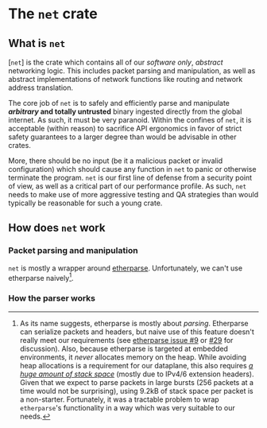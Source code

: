 # The `net` crate

## What is `net`

[`net`] is the crate which contains all of our _software only_, _abstract_ networking logic.
This includes packet parsing and manipulation, as well as abstract implementations of network functions like routing and network address translation.

The core job of `net` is to safely and efficiently parse and manipulate **_arbitrary_ and totally untrusted** binary ingested directly from the global internet.
As such, it must be very paranoid.
Within the confines of `net`, it is acceptable (within reason) to sacrifice API ergonomics in favor of strict safety guarantees to a larger degree than would be advisable in other crates.

More, there should be no input (be it a malicious packet or invalid configuration) which should cause any function in `net` to panic or otherwise terminate the program.
`net` is our first line of defense from a security point of view, as well as a critical part of our performance profile. 
As such, `net` needs to make use of more aggressive testing and QA strategies than would typically be reasonable for such a young crate.

## How does `net` work

### Packet parsing and manipulation


`net` is mostly a wrapper around [etherparse].
Unfortunately, we can't use etherparse naively[^naively].

<aside>

[^naively]: As its name suggests, etherparse is mostly about _parsing_.
Etherparse can serialize packets and headers, but naive use of this feature doesn't really meet our requirements (see [etherparse issue #9] or [#29] for discussion).
Also, because etherparse is targeted at embedded environments, it _never_ allocates memory on the heap.
While avoiding heap allocations is a requirement for our dataplane, this also requires _[a huge amount of stack space](https://github.com/JulianSchmid/etherparse/issues/52)_ (mostly due to IPv4/6 extension headers).
Given that we expect to parse packets in large bursts (256 packets at a time would not be surprising), using 9.2kB of stack space per packet is a non-starter.
Fortunately, it was a tractable problem to wrap `etherparse`'s functionality in a way which was very suitable to our needs.
</aside>

### How the parser works

<!--
```plantuml
@startdot how-the-parser-works.svg
!$ptr=./tasks
!$optional="color=lightyellow, style=filled"
!$started="color=lightblue, style=filled"
!$completed="color=lightgreen, style=filled"
!$urgent="color=orange, style=filled"
!$difficult="color=pink, style=filled"
digraph g {
  node [shape="box"]
  splines=ortho;
  
  graph [ranksep=0.9]
  labelloc=t
  overlap=false;
  concentrate="true";
  remincross=true;
  mclimit=800;
  compound=true;
  
  Parse [label=<Parse>, href="TODO"]
  ParseWith [label=<ParseWith>, href="TODO"]
  ParsePayload [label=<ParsePayload>, href="TODO"]
  ParsePayloadWith [label=<ParsePayloadWith>, href="TODO"]
  
  DeParse [label=<DeParse>, href="TODO"]
  
  VariousHeaderTypes [label=<various header types>]
  
  Reader [label=<Reader>]
  Writer [label=<Writer>]
  Packet [label=<Packet>]
  
  Parse <- VariousHeaderTypes

}
@enddot
```

```plantuml
@startuml
!pragma use toez
skinparam linetype ortho
skinparam hyperlinkUnderline false
hide empty description
hide empty members
hide circle

Packet --|| Eth
Net --o| Ipv4
Net --o| Ipv6
Transport --o| Tcp
Transport --o| Udp
Packet --o{ Vlan
Packet --o| Net
Packet --o| Transport
Packet --o| NetExt

@enduml
```
-->







[etherparse]: https://docs.rs/etherparse/latest/etherparse/
[etherparse issue #9]: https://github.com/JulianSchmid/etherparse/issues/9
[#29]: https://github.com/JulianSchmid/etherparse/issues/29

